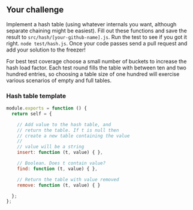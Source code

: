 ## Your challenge

Implement a hash table (using whatever internals you want,
although separate chaining might be easiest). Fill out these functions
and save the result to `src/hash/[your-github-name].js`.  Run the
test to see if you got it right. `node test/hash.js`. Once your
code passes send a pull request and add your solution to the freezer!

For best test coverage choose a small number of buckets to increase
the hash load factor. Each test round fills the table with between
ten and two hundred entries, so choosing a table size of one hundred
will exercise various scenarios of empty and full tables.

### Hash table template

```js
module.exports = function () {
  return self = {

    // Add value to the hash table, and
    // return the table. If t is null then
    // create a new table containing the value
    //
    // value will be a string
    insert: function (t, value) { },

    // Boolean. Does t contain value?
    find: function (t, value) { },

    // Return the table with value removed
    remove: function (t, value) { }

  };
};
```
